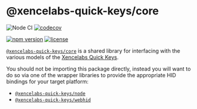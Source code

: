# @xencelabs-quick-keys/core

![Node CI](https://github.com/Julusian/node-xencelabs-quick-keys/workflows/Node%20CI/badge.svg)
[![codecov](https://codecov.io/gh/Julusian/node-xencelabs-quick-keys/branch/master/graph/badge.svg?token=Hl4QXGZJMF)](https://codecov.io/gh/Julusian/node-xencelabs-quick-keys)

[![npm version](https://img.shields.io/npm/v/@xencelabs-quick-keys/core.svg)](https://npm.im/@xencelabs-quick-keys/core)
[![license](https://img.shields.io/npm/l/@xencelabs-quick-keys/core.svg)](https://npm.im/@xencelabs-quick-keys/core)

[`@xencelabs-quick-keys/core`](https://github.com/julusian/node-xencelabs-quick-keys) is a shared library for interfacing
with the various models of the [Xencelabs Quick Keys](https://www.xencelabs.com/product/xencelabs-quick-keys-remote/).

You should not be importing this package directly, instead you will want to do so via one of the wrapper libraries to provide the appropriate HID bindings for your target platform:

-   [`@xencelabs-quick-keys/node`](https://npm.im/@xencelabs-quick-keys/node)
-   [`@xencelabs-quick-keys/webhid`](https://npm.im/@xencelabs-quick-keys/webhid)
